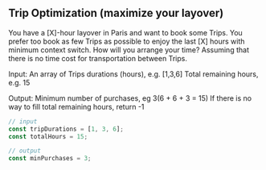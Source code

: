 ## Trip Optimization (maximize your layover)

You have a [X]-hour layover in Paris and want to book some Trips. You prefer too book as few Trips as possible to enjoy the last [X] hours with minimum context switch. How will you arrange your time? Assuming that there is no time cost for transportation between Trips.

Input:
An array of Trips durations (hours), e.g. [1,3,6]
Total remaining hours, e.g. 15

Output:
Minimum number of purchases, eg 3(6 + 6 + 3 = 15)
If there is no way to fill total remaining hours, return -1

```javascript
// input
const tripDurations = [1, 3, 6];
const totalHours = 15;

// output
const minPurchases = 3;
```
